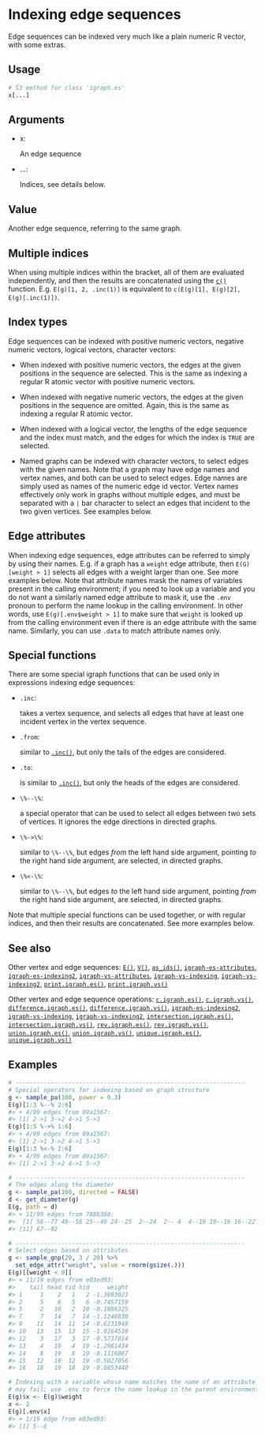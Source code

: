 # Indexing edge sequences

Edge sequences can be indexed very much like a plain numeric R vector,
with some extras.

## Usage

``` r
# S3 method for class 'igraph.es'
x[...]
```

## Arguments

- x:

  An edge sequence

- ...:

  Indices, see details below.

## Value

Another edge sequence, referring to the same graph.

## Multiple indices

When using multiple indices within the bracket, all of them are
evaluated independently, and then the results are concatenated using the
[`c()`](https://rdrr.io/r/base/c.html) function. E.g.
`E(g)[1, 2, .inc(1)]` is equivalent to
`c(E(g)[1], E(g)[2], E(g)[.inc(1)])`.

## Index types

Edge sequences can be indexed with positive numeric vectors, negative
numeric vectors, logical vectors, character vectors:

- When indexed with positive numeric vectors, the edges at the given
  positions in the sequence are selected. This is the same as indexing a
  regular R atomic vector with positive numeric vectors.

- When indexed with negative numeric vectors, the edges at the given
  positions in the sequence are omitted. Again, this is the same as
  indexing a regular R atomic vector.

- When indexed with a logical vector, the lengths of the edge sequence
  and the index must match, and the edges for which the index is `TRUE`
  are selected.

- Named graphs can be indexed with character vectors, to select edges
  with the given names. Note that a graph may have edge names and vertex
  names, and both can be used to select edges. Edge names are simply
  used as names of the numeric edge id vector. Vertex names effectively
  only work in graphs without multiple edges, and must be separated with
  a `|` bar character to select an edges that incident to the two given
  vertices. See examples below.

## Edge attributes

When indexing edge sequences, edge attributes can be referred to simply
by using their names. E.g. if a graph has a `weight` edge attribute,
then `E(G)[weight > 1]` selects all edges with a weight larger than one.
See more examples below. Note that attribute names mask the names of
variables present in the calling environment; if you need to look up a
variable and you do not want a similarly named edge attribute to mask
it, use the `.env` pronoun to perform the name lookup in the calling
environment. In other words, use `E(g)[.env$weight > 1]` to make sure
that `weight` is looked up from the calling environment even if there is
an edge attribute with the same name. Similarly, you can use `.data` to
match attribute names only.

## Special functions

There are some special igraph functions that can be used only in
expressions indexing edge sequences:

- `.inc`:

  takes a vertex sequence, and selects all edges that have at least one
  incident vertex in the vertex sequence.

- `.from`:

  similar to
  [`.inc()`](https://r.igraph.org/reference/inside-square-error.md), but
  only the tails of the edges are considered.

- `.to`:

  is similar to
  [`.inc()`](https://r.igraph.org/reference/inside-square-error.md), but
  only the heads of the edges are considered.

- `\%--\%`:

  a special operator that can be used to select all edges between two
  sets of vertices. It ignores the edge directions in directed graphs.

- `\%->\%`:

  similar to `\%--\%`, but edges *from* the left hand side argument,
  pointing *to* the right hand side argument, are selected, in directed
  graphs.

- `\%<-\%`:

  similar to `\%--\%`, but edges *to* the left hand side argument,
  pointing *from* the right hand side argument, are selected, in
  directed graphs.

Note that multiple special functions can be used together, or with
regular indices, and then their results are concatenated. See more
examples below.

## See also

Other vertex and edge sequences:
[`E()`](https://r.igraph.org/reference/E.md),
[`V()`](https://r.igraph.org/reference/V.md),
[`as_ids()`](https://r.igraph.org/reference/as_ids.md),
[`igraph-es-attributes`](https://r.igraph.org/reference/igraph-es-attributes.md),
[`igraph-es-indexing2`](https://r.igraph.org/reference/igraph-es-indexing2.md),
[`igraph-vs-attributes`](https://r.igraph.org/reference/igraph-vs-attributes.md),
[`igraph-vs-indexing`](https://r.igraph.org/reference/igraph-vs-indexing.md),
[`igraph-vs-indexing2`](https://r.igraph.org/reference/igraph-vs-indexing2.md),
[`print.igraph.es()`](https://r.igraph.org/reference/print.igraph.es.md),
[`print.igraph.vs()`](https://r.igraph.org/reference/print.igraph.vs.md)

Other vertex and edge sequence operations:
[`c.igraph.es()`](https://r.igraph.org/reference/c.igraph.es.md),
[`c.igraph.vs()`](https://r.igraph.org/reference/c.igraph.vs.md),
[`difference.igraph.es()`](https://r.igraph.org/reference/difference.igraph.es.md),
[`difference.igraph.vs()`](https://r.igraph.org/reference/difference.igraph.vs.md),
[`igraph-es-indexing2`](https://r.igraph.org/reference/igraph-es-indexing2.md),
[`igraph-vs-indexing`](https://r.igraph.org/reference/igraph-vs-indexing.md),
[`igraph-vs-indexing2`](https://r.igraph.org/reference/igraph-vs-indexing2.md),
[`intersection.igraph.es()`](https://r.igraph.org/reference/intersection.igraph.es.md),
[`intersection.igraph.vs()`](https://r.igraph.org/reference/intersection.igraph.vs.md),
[`rev.igraph.es()`](https://r.igraph.org/reference/rev.igraph.es.md),
[`rev.igraph.vs()`](https://r.igraph.org/reference/rev.igraph.vs.md),
[`union.igraph.es()`](https://r.igraph.org/reference/union.igraph.es.md),
[`union.igraph.vs()`](https://r.igraph.org/reference/union.igraph.vs.md),
[`unique.igraph.es()`](https://r.igraph.org/reference/unique.igraph.es.md),
[`unique.igraph.vs()`](https://r.igraph.org/reference/unique.igraph.vs.md)

## Examples

``` r
# -----------------------------------------------------------------
# Special operators for indexing based on graph structure
g <- sample_pa(100, power = 0.3)
E(g)[1:3 %--% 2:6]
#> + 4/99 edges from 09a1567:
#> [1] 2->1 3->2 4->1 5->3
E(g)[1:5 %->% 1:6]
#> + 4/99 edges from 09a1567:
#> [1] 2->1 3->2 4->1 5->3
E(g)[1:3 %<-% 2:6]
#> + 4/99 edges from 09a1567:
#> [1] 2->1 3->2 4->1 5->3

# -----------------------------------------------------------------
# The edges along the diameter
g <- sample_pa(100, directed = FALSE)
d <- get_diameter(g)
E(g, path = d)
#> + 11/99 edges from 788b360:
#>  [1] 56--77 49--56 25--49 24--25  2--24  2-- 4  4--10 10--16 16--22 22--67
#> [11] 67--92

# -----------------------------------------------------------------
# Select edges based on attributes
g <- sample_gnp(20, 3 / 20) %>%
  set_edge_attr("weight", value = rnorm(gsize(.)))
E(g)[[weight < 0]]
#> + 11/19 edges from e03ed93:
#>    tail head tid hid     weight
#> 1     1    2   1   2 -1.3803023
#> 2     5    6   5   6 -0.7457159
#> 5     2   10   2  10 -0.1886325
#> 7     7   14   7  14 -1.1246830
#> 9    11   14  11  14 -0.6231949
#> 10   13   15  13  15 -1.0164530
#> 12    3   17   3  17 -0.5737814
#> 13    4   19   4  19 -1.2981434
#> 14    8   19   8  19 -0.1116867
#> 15   12   19  12  19 -0.5027056
#> 16   18   19  18  19 -0.8653440

# Indexing with a variable whose name matches the name of an attribute
# may fail; use .env to force the name lookup in the parent environment
E(g)$x <- E(g)$weight
x <- 2
E(g)[.env$x]
#> + 1/19 edge from e03ed93:
#> [1] 5--6
```
